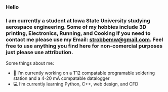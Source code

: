 ### Hello
### I am currently a student at Iowa State University studying aerospace engineering. Some of my hobbies include 3D printing, Electronics, Running, and Cooking If you need to contact me please use my Email: strobbemw@gmail.com. Feel free to use anything you find here for non-comercial purposes just please use attribution.


Some things about me:
- :microscope: I’m currently working on a T12 compatable programable soldering station and a 4-20 mA compatable datalogger
- :computer: I’m currently learning Python, C++, web design, and CFD


